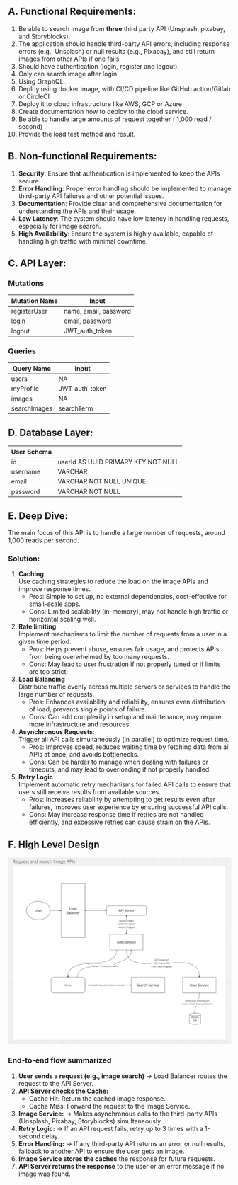 ## A. Functional Requirements:
1. Be able to search image from **three** third party API (Unsplash, pixabay, and Storyblocks).
2. The application should handle third-party API errors, including response errors (e.g., Unsplash) or null results (e.g., Pixabay), and still return images from other APIs if one fails.
3. Should have authentication (login, register and logout).
4. Only can search image after login
5. Using GraphQL.
6. Deploy using docker image, with CI/CD pipeline like GitHub action/Gitlab or CircleCI
7. Deploy it to cloud infrastructure like AWS, GCP or Azure
8. Create documentation how to deploy to the cloud service.
9. Be able to handle large amounts of request together ( 1,000 read / second)
10. Provide the load test method and result.

## B. Non-functional Requirements:
1. **Security**: Ensure that authentication is implemented to keep the APIs secure.
2. **Error Handling**: Proper error handling should be implemented to manage third-party API failures and other potential issues.
3. **Documentation**: Provide clear and comprehensive documentation for understanding the APIs and their usage.
4. **Low Latency**: The system should have low latency in handling requests, especially for image search.
5. **High Availability**: Ensure the system is highly available, capable of handling high traffic with minimal downtime.

## C. API Layer:
### Mutations
| Mutation Name | Input                 |
|---------------|-----------------------|
| registerUser  | name, email, password |
| login         | email, password       |
| logout        | JWT_auth_token        |

### Queries
| Query Name | Input |
|------------|-------|
| users      | NA             |                               |
| myProfile  | JWT_auth_token |
| images | NA |
| searchImages | searchTerm |


## D. Database Layer:
| User Schema |                                     |
|-------------|-------------------------------------|
| id          | userId AS UUID PRIMARY KEY NOT NULL |
| username    | VARCHAR                             |
| email       | VARCHAR NOT NULL UNIQUE             |
| password    | VARCHAR NOT NULL                    |

## E. Deep Dive:
The main focus of this API is to handle a large number of requests, around 1,000 reads per second.
### Solution:
1. **Caching** <br>
    Use caching strategies to reduce the load on the image APIs and improve response times.
    - Pros: Simple to set up, no external dependencies, cost-effective for small-scale apps.
    - Cons: Limited scalability (in-memory), may not handle high traffic or horizontal scaling well.
2. **Rate limiting** <br>
     Implement mechanisms to limit the number of requests from a user in a given time period.
    - Pros: Helps prevent abuse, ensures fair usage, and protects APIs from being overwhelmed by too many requests. 
    - Cons: May lead to user frustration if not properly tuned or if limits are too strict.
3. **Load Balancing** <br>
     Distribute traffic evenly across multiple servers or services to handle the large number of requests.
    - Pros: Enhances availability and reliability, ensures even distribution of load, prevents single points of failure. 
    - Cons: Can add complexity in setup and maintenance, may require more infrastructure and resources.
4. **Asynchronous Requests**: <br> 
     Trigger all API calls simultaneously (in parallel) to optimize request time.
    - Pros: Improves speed, reduces waiting time by fetching data from all APIs at once, and avoids bottlenecks.
    - Cons: Can be harder to manage when dealing with failures or timeouts, and may lead to overloading if not properly handled.
5. **Retry Logic** <br>
     Implement automatic retry mechanisms for failed API calls to ensure that users still receive results from available sources.
    - Pros: Increases reliability by attempting to get results even after failures, improves user experience by ensuring successful API calls. 
    - Cons: May increase response time if retries are not handled efficiently, and excessive retries can cause strain on the APIs.

## F. High Level Design
![High Level Design for Watch search feature](high-level-design.png)
### End-to-end flow summarized
1. **User sends a request (e.g., image search)** -> Load Balancer routes the request to the API Server.
2. **API Server checks the Cache:**
   - Cache Hit: Return the cached image response. 
   - Cache Miss: Forward the request to the Image Service.
3. **Image Service:** -> Makes asynchronous calls to the third-party APIs (Unsplash, Pixabay, Storyblocks) simultaneously.
4. **Retry Logic:** -> If an API request fails, retry up to 3 times with a 1-second delay.
5. **Error Handling:** -> If any third-party API returns an error or null results, fallback to another API to ensure the user gets an image.
6. **Image Service stores the caches** the response for future requests. 
7. **API Server returns the response** to the user or an error message if no image was found.